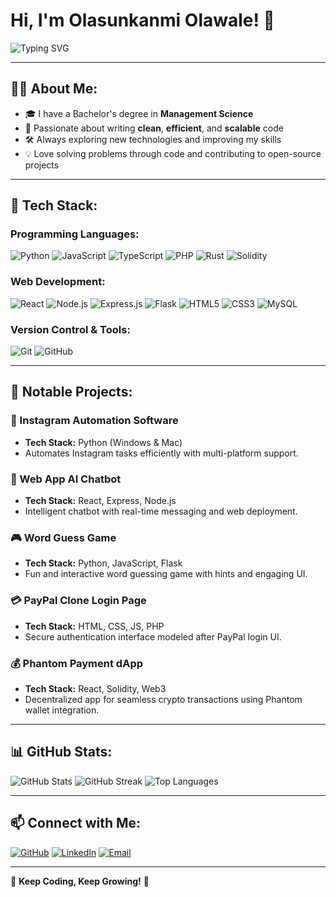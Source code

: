 # Hi, I'm Olasunkanmi Olawale! 👋

![Typing SVG](https://readme-typing-svg.herokuapp.com?color=36BCF7&size=25&center=true&vCenter=true&lines=Software+Developer;Passionate+Coder;Open-Source+Enthusiast)

---

## 👨‍💻 About Me:
- 🎓 I have a Bachelor's degree in **Management Science**
- 🚀 Passionate about writing **clean**, **efficient**, and **scalable** code
- 🛠️ Always exploring new technologies and improving my skills
- 💡 Love solving problems through code and contributing to open-source projects

---

## 🚀 Tech Stack:

### Programming Languages:
![Python](https://img.shields.io/badge/Python-3776AB?style=for-the-badge&logo=python&logoColor=white)
![JavaScript](https://img.shields.io/badge/JavaScript-F7DF1E?style=for-the-badge&logo=javascript&logoColor=black)
![TypeScript](https://img.shields.io/badge/TypeScript-3178C6?style=for-the-badge&logo=typescript&logoColor=white)
![PHP](https://img.shields.io/badge/PHP-777BB4?style=for-the-badge&logo=php&logoColor=white)
![Rust](https://img.shields.io/badge/Rust-000000?style=for-the-badge&logo=rust&logoColor=white)
![Solidity](https://img.shields.io/badge/Solidity-363636?style=for-the-badge&logo=solidity&logoColor=white)

### Web Development:
![React](https://img.shields.io/badge/React-20232A?style=for-the-badge&logo=react&logoColor=61DAFB)
![Node.js](https://img.shields.io/badge/Node.js-339933?style=for-the-badge&logo=node.js&logoColor=white)
![Express.js](https://img.shields.io/badge/Express.js-000000?style=for-the-badge&logo=express&logoColor=white)
![Flask](https://img.shields.io/badge/Flask-000000?style=for-the-badge&logo=flask&logoColor=white)
![HTML5](https://img.shields.io/badge/HTML5-E34F26?style=for-the-badge&logo=html5&logoColor=white)
![CSS3](https://img.shields.io/badge/CSS3-1572B6?style=for-the-badge&logo=css3&logoColor=white)
![MySQL](https://img.shields.io/badge/MySQL-4479A1?style=for-the-badge&logo=mysql&logoColor=white)

### Version Control & Tools:
![Git](https://img.shields.io/badge/Git-F05032?style=for-the-badge&logo=git&logoColor=white)
![GitHub](https://img.shields.io/badge/GitHub-181717?style=for-the-badge&logo=github&logoColor=white)

---

## 📌 Notable Projects:

### 🚀 Instagram Automation Software
- **Tech Stack:** Python (Windows & Mac)
- Automates Instagram tasks efficiently with multi-platform support.

### 💬 Web App AI Chatbot
- **Tech Stack:** React, Express, Node.js
- Intelligent chatbot with real-time messaging and web deployment.

### 🎮 Word Guess Game
- **Tech Stack:** Python, JavaScript, Flask
- Fun and interactive word guessing game with hints and engaging UI.

### 💳 PayPal Clone Login Page
- **Tech Stack:** HTML, CSS, JS, PHP
- Secure authentication interface modeled after PayPal login UI.

### 💰 Phantom Payment dApp
- **Tech Stack:** React, Solidity, Web3
- Decentralized app for seamless crypto transactions using Phantom wallet integration.

---

## 📊 GitHub Stats:
![GitHub Stats](https://github-readme-stats.vercel.app/api?username=olasunkanmiolawale&show_icons=true&theme=radical)
![GitHub Streak](https://github-readme-streak-stats.herokuapp.com/?user=olasunkanmiolawale&theme=radical)
![Top Languages](https://github-readme-stats.vercel.app/api/top-langs/?username=olasunkanmiolawale&layout=compact&theme=radical)

---

## 📫 Connect with Me:
[![GitHub](https://img.shields.io/badge/GitHub-181717?style=for-the-badge&logo=github&logoColor=white)](https://github.com/olasunkanmiolawale)
[![LinkedIn](https://img.shields.io/badge/LinkedIn-0077B5?style=for-the-badge&logo=linkedin&logoColor=white)](https://linkedin.com/in/olasunkanmiolawale)
[![Email](https://img.shields.io/badge/Email-D14836?style=for-the-badge&logo=gmail&logoColor=white)](mailto:olasunkanmi@example.com)

---

🚀 **Keep Coding, Keep Growing!** 🚀

